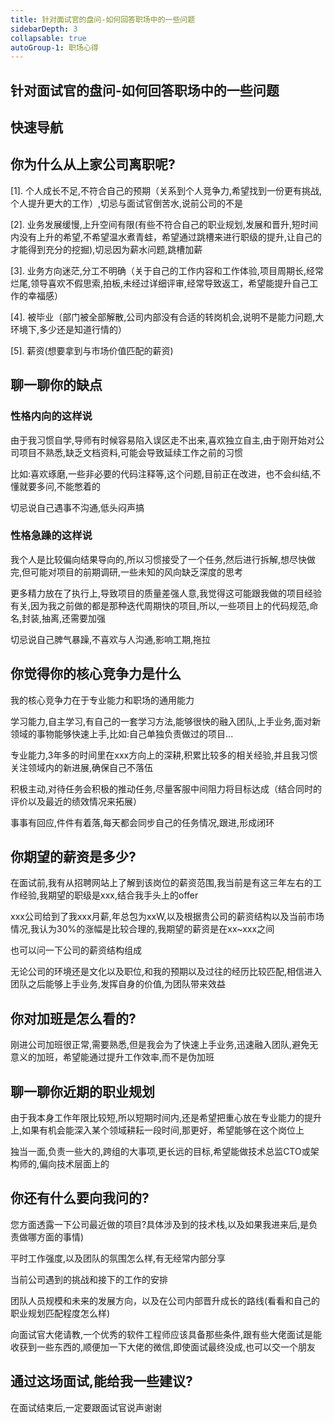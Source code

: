 ```yaml
---
title: 针对面试官的盘问-如何回答职场中的一些问题
sidebarDepth: 3
collapsable: true
autoGroup-1: 职场心得
---
```


## 针对面试官的盘问-如何回答职场中的一些问题

## 快速导航

<TOC />


## 你为什么从上家公司离职呢?

[1]. 个人成长不足,不符合自己的预期（关系到个人竞争力,希望找到一份更有挑战,个人提升更大的工作）,切忌与面试官倒苦水,说前公司的不是

[2]. 业务发展缓慢,上升空间有限(有些不符合自己的职业规划,发展和晋升,短时间内没有上升的希望,不希望温水煮青蛙，希望通过跳槽来进行职级的提升,让自己的才能得到充分的挖掘),切忌因为薪水问题,跳槽加薪

[3]. 业务方向迷茫,分工不明确（关于自己的工作内容和工作体验,项目周期长,经常烂尾,领导喜欢不假思索,拍板,未经过详细评审,经常导致返工，希望能提升自己工作的幸福感）

[4]. 被毕业（部门被全部解散,公司内部没有合适的转岗机会,说明不是能力问题,大环境下,多少还是知道行情的）

[5]. 薪资(想要拿到与市场价值匹配的薪资)

## 聊一聊你的缺点

### 性格内向的这样说


由于我习惯自学,导师有时候容易陷入误区走不出来,喜欢独立自主,由于刚开始对公司项目不熟悉,缺乏文档资料,可能会导致延续工作之前的习惯

比如:喜欢琢磨,一些非必要的代码注释等,这个问题,目前正在改进，也不会纠结,不懂就要多问,不能憋着的

切忌说自己遇事不沟通,低头闷声搞

### 性格急躁的这样说

我个人是比较偏向结果导向的,所以习惯接受了一个任务,然后进行拆解,想尽快做完,但可能对项目的前期调研,一些未知的风向缺乏深度的思考

更多精力放在了执行上,导致项目的质量差强人意,我觉得这可能跟我做的项目经验有关,因为我之前做的都是那种迭代周期快的项目,所以,一些项目上的代码规范,命名,封装,抽离,还需要加强

切忌说自己脾气暴躁,不喜欢与人沟通,影响工期,拖拉

## 你觉得你的核心竞争力是什么

我的核心竞争力在于专业能力和职场的通用能力

学习能力,自主学习,有自己的一套学习方法,能够很快的融入团队,上手业务,面对新领域的事物能够快速上手,比如:自己单独负责做过的项目...

专业能力,3年多的时间里在xxx方向上的深耕,积累比较多的相关经验,并且我习惯关注领域内的新进展,确保自己不落伍

积极主动,对待任务会积极的推动任务,尽量客服中间阻力将目标达成（结合同时的评价以及最近的绩效情况来拓展）

事事有回应,件件有着落,每天都会同步自己的任务情况,跟进,形成闭环

## 你期望的薪资是多少?

在面试前,我有从招聘网站上了解到该岗位的薪资范围,我当前是有这三年左右的工作经验,我期望的职级是xxx,结合我手头上的offer

xxx公司给到了我xxx月薪,年总包为xxW,以及根据贵公司的薪资结构以及当前市场情况,我认为30%的涨幅是比较合理的,我期望的薪资是在xx~xxx之间

也可以问一下公司的薪资结构组成

无论公司的环境还是文化以及职位,和我的预期以及过往的经历比较匹配,相信进入团队之后能够上手业务,发挥自身的价值,为团队带来效益

## 你对加班是怎么看的?

刚进公司加班很正常,需要熟悉,但是我会为了快速上手业务,迅速融入团队,避免无意义的加班，希望能通过提升工作效率,而不是伪加班

## 聊一聊你近期的职业规划

由于我本身工作年限比较短,所以短期时间内,还是希望把重心放在专业能力的提升上,如果有机会能深入某个领域耕耘一段时间,那更好，希望能够在这个岗位上

独当一面,负责一些大的,跨组的大事项,更长远的目标,希望能做技术总监CTO或架构师的,偏向技术层面上的

## 你还有什么要向我问的?

您方面透露一下公司最近做的项目?具体涉及到的技术栈,以及如果我进来后,是负责做哪方面的事情)

平时工作强度,以及团队的氛围怎么样,有无经常内部分享

当前公司遇到的挑战和接下的工作的安排

团队人员规模和未来的发展方向，以及在公司内部晋升成长的路线(看看和自己的职业规划匹配程度怎么样)

向面试官大佬请教,一个优秀的软件工程师应该具备那些条件,跟有些大佬面试是能收获到一些东西的,顺便加一下大佬的微信,即使面试最终没成,也可以交一个朋友

## 通过这场面试,能给我一些建议?

在面试结束后,一定要跟面试官说声谢谢

<footer-FooterLink :isShareLink="false" :isDaShang="true" />


